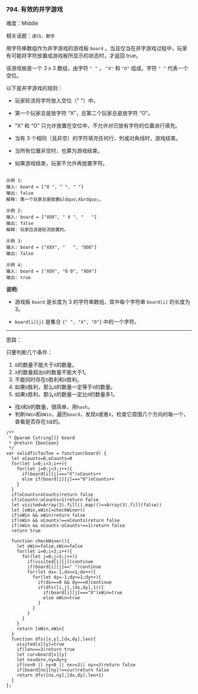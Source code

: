 ### 794. 有效的井字游戏

难度：Middle

相关话题：`递归`、`数学`

用字符串数组作为井字游戏的游戏板 `board` 。当且仅当在井字游戏过程中，玩家有可能将字符放置成游戏板所显示的状态时，才返回 true。



该游戏板是一个 3 x 3 数组，由字符 `" "` ， `"X"` 和 `"O"` 组成。字符 `" "` 代表一个空位。



以下是井字游戏的规则：




* 玩家轮流将字符放入空位（" "）中。

* 第一个玩家总是放字符 &ldquo;X&rdquo;，且第二个玩家总是放字符 &ldquo;O&rdquo;。

* &ldquo;X&rdquo; 和 &ldquo;O&rdquo; 只允许放置在空位中，不允许对已放有字符的位置进行填充。

* 当有 3 个相同（且非空）的字符填充任何行、列或对角线时，游戏结束。

* 当所有位置非空时，也算为游戏结束。

* 如果游戏结束，玩家不允许再放置字符。





```

示例 1:
输入: board = ["O ", " ", " "]
输出: false
解释: 第一个玩家总是放置&ldquo;X&rdquo;。

示例 2:
输入: board = ["XOX", " X ", "   "]
输出: false
解释: 玩家应该是轮流放置的。

示例 3:
输入: board = ["XXX", "   ", "OOO"]
输出: false

示例 4:
输入: board = ["XOX", "O O", "XOX"]
输出: true
```


**说明:** 




* 游戏板 `board` 是长度为 3 的字符串数组，其中每个字符串 `board[i]` 的长度为3。

*  `board[i][j]` 是集合 `{" ", "X", "O"}` 中的一个字符。






-----

思路：

只要判断几个条件：
1. `O`的数量不能大于`X`的数量。
2. `X`的数量超出`O`的数量不能大于1。
3. 不能同时存在`O`胜利和`X`胜利。
4. 如果`O`胜利，那么`O`的数量一定等于`X`的数量。
5. 如果`X`胜利，那么`X`的数量一定比`O`的数量多1。


* 找`X`和`O`的数量，很简单，用`hash`。
* 判断`XWin`和`OWin`，遍历`board`，发现`O`或者`X`，检查它周围八个方向的每一个，查看是否存在`3连`的。

```
/**
 * @param {string[]} board
 * @return {boolean}
 */
var validTicTacToe = function(board) {
  let xCounts=0,oCounts=0
  for(let i=0;i<3;i++){
    for(let j=0;j<3;j++){
      if(board[i][j]==="X")xCounts++
      else if(board[i][j]==="O")oCounts++
    }
  }
  if(oCounts>xCounts)return false
  if(xCounts-oCounts>1)return false
  let visited=Array(3).fill().map(()=>Array(3).fill(false))
  let [oWin,xWin]=checkWiner()
  if(oWin && xWin)return false
  if(oWin && oCounts!==xCounts)return false
  if(xWin && xCounts-oCounts!==1)return false
  return true
  
  function checkWiner(){
    let oWin=false,xWin=false
    for(let i=0;i<3;i++){
      for(let j=0;j<3;j++){
        if(visited[i][j])continue
        if(board[i][j]==" ")continue
        for(let dx=-1;dx<=1;dx++){
          for(let dy=-1;dy<=1;dy++){
            if(dx===0 && dy===0)continue
            if(dfs([i,j],[dx,dy],1)){
              if(board[i][j]==="X")xWin=true
              else oWin=true
            }
          }
        }
      }
    }
    return [oWin,xWin]
  }
  function dfs([x,y],[dx,dy],len){
    visited[x][y]=true
    if(len===3)return true
    let cur=board[x][y]
    let nx=dx+x,ny=dy+y
    if(nx<0 || ny<0 || nx>=3|| ny>=3)return false
    if(board[nx][ny]!==cur)return false
    return dfs([nx,ny],[dx,dy],len+1)
  }
};
```

